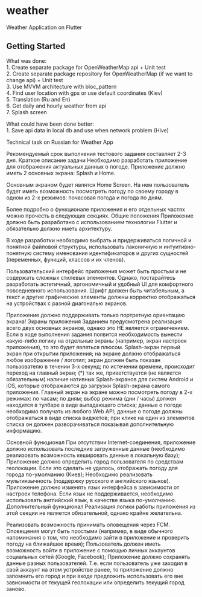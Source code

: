 # weather

Weather Application on Flutter

## Getting Started

What was done:<br />
    1. Create separate package for OpenWeatherMap api + Unit test<br />
    2. Create separate package repository for OpenWeatherMap (if we want to change api) + Unit test<br />
    3. Use MVVM architecture with bloc_pattern<br />
    4. Find user location with gps or use default coordinates (Kiev)<br />
    5. Translation (Ru and En)<br />
    6. Get daily and hourly weather from api<br />
    7. Splash screen<br />
    
What could have been done better:<br />
    1. Save api data in local db and use when network problem (Hive)<br />
     

Technical task on Russian for Weather App 

Рекомендуемый срок выполнения тестового задания составляет 2-3 дня.
Краткое описание задачи
Необходимо разработать приложение для отображения актуальных данных о погоде. Приложение должно иметь 2 основных экрана: Splash и Home. 

Основным экраном будет являтся Home Screen. На нем пользователь будет иметь возможность посмотреть погоду по своему городу в одном из 2-х режимов: почасовая погода и погода по дням.

Более подробно о функционале приложения и его отдельных частях можно прочесть в следующих секциях.
Общие положения
Приложение должно быть разработано с использованием технологии Flutter и обязательно должно иметь архитектуру.

В ходе разработки необходимо выбрать и придерживаться логичной и понятной файловой структуры, использовать лаконичную и интуитивно-понятную систему именования идентификаторов и других сущностей (переменных, функций, классов и их членов).

Пользовательский интерфейс приложения может быть простым и не содержать сложных стилевых элементов. Однако, постарайтесь разработать эстетичный, эргономичный и удобный UI для комфортного повседневного использования. Шрифт должен быть читабельным, а текст и другие графические элементы должны корректно отображаться на устройствах с разной диагональю экранов.

Приложение должно поддерживать только портретную ориентацию экрана!
Экраны приложения
Заданием предусмотрена реализация всего двух основных экранов, однако это НЕ является ограничением. Если в ходе выполнения задания появится необходимость вынести какую-либо логику на отдельные экраны (например, экран настроек приложения), то это будет являться плюсом.
Splash-экран
первый экран при открытии приложения;
на экране должно отображаться любое изображение / логотип;
экран должен быть показан пользователю в течении 3-х секунд;
по истечении времени, происходит переход на главный экран;
(*) так же, приветствуется (не является обязательным) наличие нативных Splash-экранов для систем Android и iOS, которые отображаются до загрузки Splash-экрана самого приложения.
Главный экран
на экране можно посмотреть погоду в 2-х режимах:
 по часам;
 по дням;
выбор режима (дни / часы) должен находится в тулбаре в виде выпадающего списка;
данные о погоде необходимо получать из любого Web API;
данные о погоде должны отображаться в виде списка виджетов;
при клике на один из элементов списка он должен разворачиваться показывая дополнительную информацию.


Основной функционал
При отсутствии Internet-соединения, приложение должно использовать последние загруженные данные (необходимо реализовать возможность кешировать данные в локальную базу);
Приложение должно определить город пользователя по средствам геолокации. Если это сделать не удалось, отображать погоду для города по-умолчанию (Киев);
Необходимо реализовать мультиязычность (поддержку русского и английского языков). Приложение должно изменять язык интерфейса в зависимости от настроек телефона. Если язык не поддерживается, необходимо использовать английский язык, в качестве языка по-умолчанию.
Дополнительный функционал
Реализация логики работы приложения из этой секции не является обязательной, однако крайне желательна.

Реализовать возможность принимать оповещения через FCM. Оповещения могут быть простыми (например, в виде обычного напоминания о том, что необходимо зайти в приложение и проверить погоду на ближайшее время);
Пользователь должен иметь возможность войти в приложение с помощью личных аккаунтов социальных сетей (Google, Facebook);
Приложение должно сохранять данные разных пользователей. Т.е. если пользователь уже заходил в свой аккаунт на этом устройстве ранее, то приложение должно запомнить его город и при входе предложить использовать его вне зависимости от текущей геолокации или определить текущий город заново.
